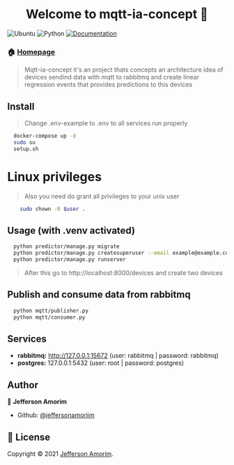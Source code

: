 <h1 align="center">Welcome to mqtt-ia-concept 👋</h1>
<p>
  <img alt="Ubuntu" src="https://img.shields.io/ubuntu/v/ubuntu-wallpapers/bionic" />
  <img alt="Python" src="https://img.shields.io/pypi/pyversions/Django" />
  <a href="https://github.com/jeffersonamoriim/mqtt-ia-concept#readme" target="_blank">
    <img alt="Documentation" src="https://img.shields.io/badge/documentation-yes-brightgreen.svg" />
  </a>
</p>

### 🏠 [Homepage](https://github.com/jeffersonamoriim/mqtt-ia-concept#readme)

> Mqtt-ia-concept it's an project thats concepts an architecture idea of devices sendind data with mqtt to rabbitmq and create linear regression events that provides predictions to this devices

## Install

> Change .env-example to .env to all services run properly

```sh
  docker-compose up -d
  sudo su
  setup.sh
```

# Linux privileges

> Also you need do grant all privileges to your unix user

```sh
    sudo chown -R $user .
```

## Usage (with .venv activated)

```sh
  python predictor/manage.py migrate
  python predictor/manage.py createsuperuser --email example@example.com.br --username admin
  python predictor/manage.py runserver

```

> After this go to http://localhost:8000/devices and create two devices

## Publish and consume data from rabbitmq

```sh
  python mqtt/publisher.py
  python mqtt/consumer.py
```

## Services

* **rabbitmq:** http://127.0.0.1:15672 (user: rabbitmq | password: rabbitmq)
* **postgres:** 127.0.0.1:5432 (user: root | password: postgres)

## Author

👤 **Jefferson Amorim**

* Github: [@jeffersonamoriim](https://github.com/jeffersonamoriim)

## 📝 License

Copyright © 2021 [Jefferson Amorim](https://github.com/jeffersonamoriim).
